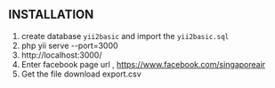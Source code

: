 INSTALLATION
------------
 
 1. create database `yii2basic` and import the `yii2basic.sql`
 2. php yii serve --port=3000
 2. http://localhost:3000/
 3. Enter facebook page url , https://www.facebook.com/singaporeair
 4. Get the file download export.csv